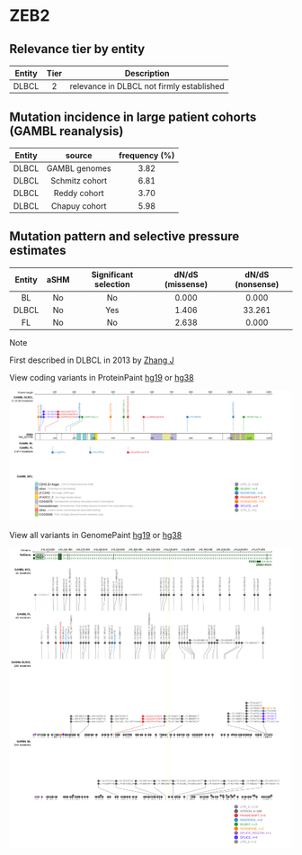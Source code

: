 # ZEB2

## Relevance tier by entity

|Entity|Tier|Description                              |
|:------:|:----:|-----------------------------------------|
|DLBCL |2   |relevance in DLBCL not firmly established|

## Mutation incidence in large patient cohorts (GAMBL reanalysis)

|Entity|source        |frequency (%)|
|:------:|:--------------:|:-------------:|
|DLBCL |GAMBL genomes |3.82         |
|DLBCL |Schmitz cohort|6.81         |
|DLBCL |Reddy cohort  |3.70         |
|DLBCL |Chapuy cohort |5.98         |

## Mutation pattern and selective pressure estimates

|Entity|aSHM|Significant selection|dN/dS (missense)|dN/dS (nonsense)|
|:------:|:----:|:---------------------:|:----------------:|:----------------:|
|BL    |No  |No                   |0.000           | 0.000          |
|DLBCL |No  |Yes                  |1.406           |33.261          |
|FL    |No  |No                   |2.638           | 0.000          |


> [!NOTE]
> First described in DLBCL in 2013 by [Zhang J](https://pubmed.ncbi.nlm.nih.gov/23292937)


View coding variants in ProteinPaint [hg19](https://www.bcgsc.ca/downloads/morinlab/GAMBL/test/genes/ZEB2_protein.html)  or [hg38](https://www.bcgsc.ca/downloads/morinlab/GAMBL/test/genes/ZEB2_protein_hg38.html)

![image](images/proteinpaint/ZEB2_NM_014795.svg)

View all variants in GenomePaint [hg19](https://www.bcgsc.ca/downloads/morinlab/GAMBL/test/genes/ZEB2.html)  or [hg38](https://www.bcgsc.ca/downloads/morinlab/GAMBL/test/genes/ZEB2_hg38.html)

![image](images/proteinpaint/ZEB2.svg)
